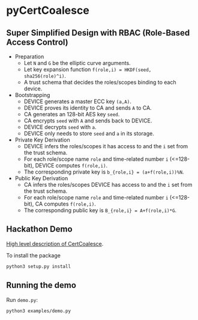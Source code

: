 # pyCertCoalesce

## Super Simplified Design with RBAC (Role-Based Access Control)

- Preparation
    - Let `N` and `G` be the elliptic curve arguments.
    - Let key expansion function `f(role,i) = HKDF(seed, sha256(role)^i)`.
    - A trust schema that decides the roles/scopes binding to each device.
- Bootstrapping
    - DEVICE generates a master ECC key `(a,A)`.
    - DEVICE proves its identity to CA and sends `A` to CA.
    - CA generates an 128-bit AES key `seed`.
    - CA encrypts `seed` with `A` and sends back to DEVICE.
    - DEVICE decrypts `seed` with `a`.
    - DEVICE only needs to store `seed` and `a` in its storage.
- Private Key Derivation
    - DEVICE infers the roles/scopes it has access to and the `i` set from the trust schema.
    - For each role/scope name `role` and time-related number `i` (<=128-bit),
      DEVICE computes `f(role,i)`.
    - The corresponding private key is `b_{role,i} = (a+f(role,i))%N`.
- Public Key Derivation
    - CA infers the roles/scopes DEVICE has access to and the `i` set from the trust schema.
    - For each role/scope name `role` and time-related number `i` (<=128-bit),
      CA computes `f(role,i)`.
    - The corresponding public key is `B_{role,i} = A+f(role,i)*G`.

## Hackathon Demo

[High level description of CertCoalesce](https://named-data.net/publications/certcoalesce-efficient-certificate-pool-for-ndn-based-systems/).

To install the package

```bash
python3 setup.py install
```

## Running the demo

Run `demo.py`:

```bash
python3 examples/demo.py
```
